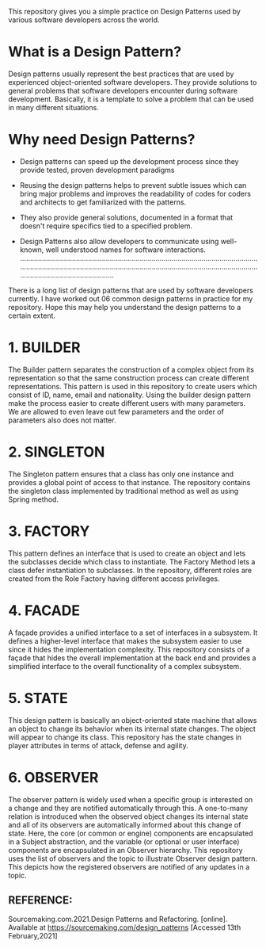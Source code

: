 This repository gives you a simple practice on Design Patterns used by various software developers across the world.

# What is a Design Pattern?
Design patterns usually represent the best practices that are used by experienced object-oriented software developers. They provide solutions to general problems that software developers encounter during software development. Basically, it is a template to solve a problem that can be used in many different situations.

# Why need Design Patterns?
* Design patterns can speed up the development process since they provide tested, proven development paradigms

* Reusing the design patterns helps to prevent subtle issues which can bring major problems and improves the readability of codes for coders and architects to get familiarized with the patterns.

* They also provide general solutions, documented in a format that doesn't require specifics tied to a specified problem.

* Design Patterns also allow developers to communicate using well-known, well understood names for software interactions.
.............................................................................................................................................................................................................................................................................................

There is a long list of design patterns that are used by software developers currently. I have worked out 06 common design patterns in practice for my repository. Hope this may help you understand the design patterns to a certain extent.

# 1.	BUILDER
The Builder pattern separates the construction of a complex object from its representation so that the same construction process can create different representations. This pattern is used in this repository to create users which consist of ID, name, email and nationality. Using the builder design pattern make the process easier to create different users with many parameters. We are allowed to even leave out few parameters and the order of parameters also does not matter.



# 2.	SINGLETON
The Singleton pattern ensures that a class has only one instance and provides a global point of access to that instance. The repository contains the singleton class implemented by traditional method as well as using Spring method.

# 3.	FACTORY
This pattern defines an interface that is used to create an object and lets the subclasses decide which class to instantiate. The Factory Method lets a class defer instantiation to subclasses. In the repository, different roles are created from the Role Factory having different access privileges. 

# 4.	FACADE
A façade provides a unified interface to a set of interfaces in a subsystem. It defines a higher-level interface that makes the subsystem easier to use since it hides the implementation complexity. This repository consists of a façade that hides the overall implementation at the back end and provides a simplified interface to the overall functionality of a complex subsystem.

# 5.	STATE
This design pattern is basically an object-oriented state machine that allows an object to change its behavior when its internal state changes. The object will appear to change its class. This repository has the state changes in player attributes in terms of attack, defense and agility.

# 6.	OBSERVER
The observer pattern is widely used when a specific group is interested on a change and they are notified automatically through this. A one-to-many relation is introduced when the observed object changes its internal state and all of its observers are automatically informed about this change of state. Here, the core (or common or engine) components are encapsulated in a Subject abstraction, and the variable (or optional or user interface) components are encapsulated in an Observer hierarchy. This repository uses the list of observers and the topic to illustrate Observer design pattern. This depicts how the registered observers are notified of any updates in a topic. 

## REFERENCE:
Sourcemaking.com.2021.Design Patterns and Refactoring. [online]. Available at <https://sourcemaking.com/design_patterns> [Accessed 13th February,2021]
